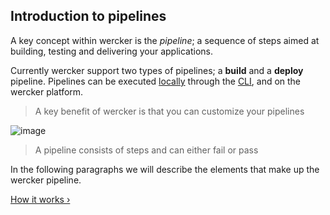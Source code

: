 ## Introduction to pipelines

A key concept within wercker is the *pipeline*; a sequence of steps aimed at building,
testing and delivering your applications.

Currently wercker support two types of pipelines; a **build** and a
**deploy** pipeline. Pipelines can be executed [locally](/learn/build/local-builds.html) through the
[CLI](/learn/basics/the-wercker-cli.html), and on the wercker platform.

> A key benefit of wercker is that you can customize your pipelines

![image](/images/pipelines.png)

> A pipeline consists of steps and can either fail or pass

In the following paragraphs we will describe the elements that make up the wercker pipeline.

[How it works &rsaquo;](/learn/pipelines/how-it-works.html "nav next pipelines")
